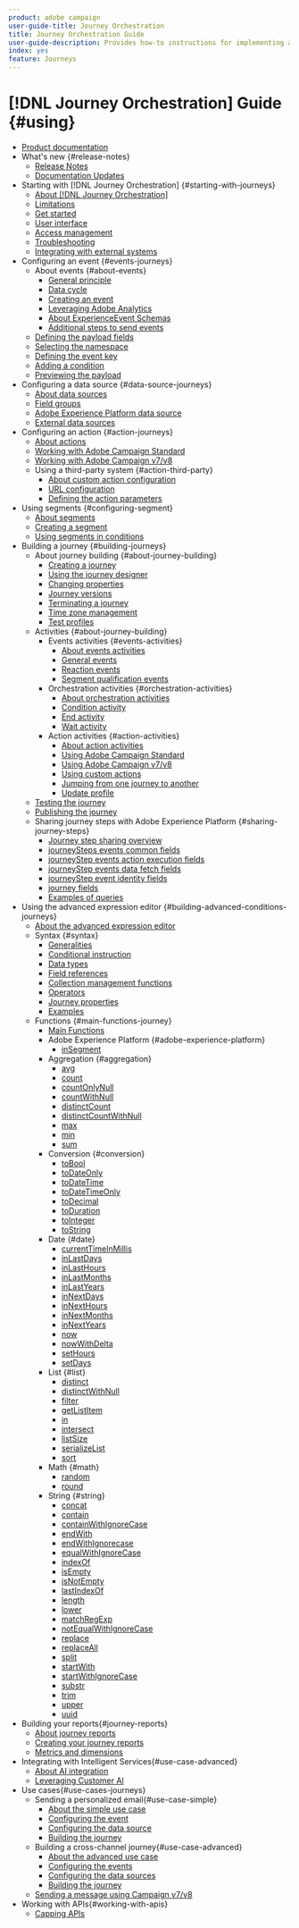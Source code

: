 ```yaml
---
product: adobe campaign
user-guide-title: Journey Orchestration
title: Journey Orchestration Guide
user-guide-description: Provides how-to instructions for implementing and building journeys.
index: yes
feature: Journeys
---
```


# [!DNL Journey Orchestration] Guide {#using}

+ [Product documentation](journey-orchestration-home.md)
+ What's new {#release-notes}
  + [Release Notes](using/release-notes/release-notes.md)
  + [Documentation Updates](using/release-notes/documentation-updates.md)
+ Starting with [!DNL Journey Orchestration] {#starting-with-journeys}
  + [About [!DNL Journey Orchestration]](using/about/about-journey-orchestration.md)
  + [Limitations](using/about/limitations.md)
  + [Get started](using/about/get-started.md)
  + [User interface](using/about/user-interface.md)
  + [Access management](using/about/access-management.md)
  + [Troubleshooting](using/about/troubleshooting.md)
  + [Integrating with external systems](using/about/external-systems.md)
+ Configuring an event {#events-journeys}
  + About events {#about-events}
    + [General principle](using/event/about-events.md)
    + [Data cycle](using/event/about-data-cycle.md)
    + [Creating an event](using/event/about-creating.md)
    + [Leveraging Adobe Analytics](using/event/about-analytics.md)
    + [About ExperienceEvent Schemas](using/event/experience-event-schema.md)
    + [Additional steps to send events](using/event/additional-steps-to-send-events-to-journey-orchestration.md)
  + [Defining the payload fields](using/event/defining-the-payload-fields.md)
  + [Selecting the namespace](using/event/selecting-the-namespace.md)
  + [Defining the event key](using/event/defining-the-event-key.md)
  + [Adding a condition](using/event/adding-a-condition.md)
  + [Previewing the payload](using/event/previewing-the-payload.md)
+ Configuring a data source {#data-source-journeys}
  + [About data sources](using/datasource/about-data-sources.md)
  + [Field groups](using/datasource/field-groups.md)
  + [Adobe Experience Platform data source](using/datasource/adobe-experience-platform-data-source.md)
  + [External data sources](using/datasource/external-data-sources.md)
+ Configuring an action {#action-journeys}
  + [About actions](using/action/action.md)
  + [Working with Adobe Campaign Standard](using/action/working-with-adobe-campaign.md)
  + [Working with Adobe Campaign v7/v8](using/action/acc-action.md)
  + Using a third-party system {#action-third-party}
    + [About custom action configuration](using/action/about-custom-action-configuration.md)
    + [URL configuration](using/action/url-configuration.md)
    + [Defining the action parameters](using/action/defining-the-message-parameters.md)
+ Using segments {#configuring-segment}
  + [About segments](using/segment/about-segments.md)
  + [Creating a segment](using/segment/creating-a-segment.md)
  + [Using segments in conditions](using/segment/using-a-segment.md)
+ Building a journey {#building-journeys}
  + About journey building {#about-journey-building}
    + [Creating a journey](using/building-journeys/journey.md)
    + [Using the journey designer](using/building-journeys/using-the-journey-designer.md)
    + [Changing properties](using/building-journeys/changing-properties.md)
    + [Journey versions](using/building-journeys/journey-versions.md)
    + [Terminating a journey](using/building-journeys/terminating-a-journey.md)
    + [Time zone management](using/building-journeys/timezone-management.md)
    + [Test profiles](using/building-journeys/creating-test-profiles.md)   
  + Activities {#about-journey-building}
    + Events activities {#events-activities}
      + [About events activities](using/building-journeys/event-activities.md)
      + [General events](using/building-journeys/general-events.md)
      + [Reaction events](using/building-journeys/reaction-events.md)
      + [Segment qualification events](using/building-journeys/segment-qualification-events.md)
    + Orchestration activities {#orchestration-activities}
      + [About orchestration activities](using/building-journeys/about-orchestration-activities.md)
      + [Condition activity](using/building-journeys/condition-activity.md)
      + [End activity](using/building-journeys/end-activity.md)
      + [Wait activity](using/building-journeys/wait-activity.md)
    + Action activities {#action-activities}
      + [About action activities](using/building-journeys/about-action-activities.md)
      + [Using Adobe Campaign Standard](using/building-journeys/using-adobe-campaign-actions.md)
      + [Using Adobe Campaign v7/v8](using/building-journeys/using-adobe-campaign-classic.md)
      + [Using custom actions](using/building-journeys/using-custom-actions.md)
      + [Jumping from one journey to another](using/building-journeys/jump.md)
      + [Update profile](using/building-journeys/update-profiles.md)
  + [Testing the journey](using/building-journeys/testing-the-journey.md)
  + [Publishing the journey](using/building-journeys/publishing-the-journey.md)
  + Sharing journey steps with Adobe Experience Platform {#sharing-journey-steps}
      + [Journey step sharing overview](using/building-journeys/sharing-overview.md)
      + [journeySteps events common fields](using/building-journeys/sharing-common-fields.md)
      + [journeyStep events action execution fields](using/building-journeys/sharing-execution-fields.md)
      + [journeyStep events data fetch fields](using/building-journeys/sharing-fetch-fields.md)
      + [journeyStep event identity fields](using/building-journeys/sharing-identity-fields.md)
      + [journey fields](using/building-journeys/sharing-journey-fields.md)
      + [Examples of queries](using/building-journeys/query-examples.md)
+ Using the advanced expression editor {#building-advanced-conditions-journeys}
  + [About the advanced expression editor](using/expression/expressionadvanced.md)
  + Syntax {#syntax}
      + [Generalities](using/expression/generalities.md)
      + [Conditional instruction](using/expression/conditional-instruction.md)
      + [Data types](using/expression/data-types.md)
      + [Field references](using/expression/field-references.md)
      + [Collection management functions](using/expression/collection-management-functions.md)
      + [Operators](using/expression/operators.md)
      + [Journey properties](using/expression/journey-properties.md)
      + [Examples](using/expression/advanced-editor-use-cases.md)
  + Functions {#main-functions-journey}
    + [Main Functions](using/expression/functions.md)
    + Adobe Experience Platform {#adobe-experience-platform}
      + [inSegment](using/functions/functioninsegment.md)
    + Aggregation {#aggregation}
      + [avg](using/functions/functionavg.md)
      + [count](using/functions/functioncount.md)
      + [countOnlyNull](using/functions/functioncountonlynull.md)
      + [countWithNull](using/functions/functioncountwithnull.md)
      + [distinctCount](using/functions/functiondistinctcount.md)
      + [distinctCountWithNull](using/functions/functiondistinctcountwithnull.md)
      + [max](using/functions/functionmax.md)
      + [min](using/functions/functionmin.md)
      + [sum](using/functions/functionsum.md)
    + Conversion {#conversion}
      + [toBool](using/functions/functiontobool.md)
      + [toDateOnly](using/functions/functiontodateonly.md)
      + [toDateTime](using/functions/functiontodatetime.md)
      + [toDateTimeOnly](using/functions/functiontodatetimeonly.md)
      + [toDecimal](using/functions/functiontodecimal.md)
      + [toDuration](using/functions/functiontoduration.md)
      + [toInteger](using/functions/functiontointeger.md)
      + [toString](using/functions/functiontostring.md)
    + Date {#date}
      + [currentTime​InMillis](using/functions/functioncurrenttimeinmillis.md)
      + [inLastDays](using/functions/functioninlastdays.md)
      + [inLastHours](using/functions/functioninlasthours.md)
      + [inLastMonths](using/functions/functioninlastmonths.md)
      + [inLastYears](using/functions/functioninlastyears.md)
      + [inNextDays](using/functions/functioninnextdays.md)
      + [inNextHours](using/functions/functioninnexthours.md)
      + [inNextMonths](using/functions/functioninnextmonths.md)
      + [inNextYears](using/functions/functioninnextyears.md)
      + [now](using/functions/functionnow.md)
      + [nowWithDelta](using/functions/functionnowwithdelta.md)
      + [setHours](using/functions/functionsethours.md)
      + [setDays](using/functions/functionsetdays.md)
    + List {#list}
      + [distinct](using/functions/functiondistinct.md)
      + [distinctWithNull](using/functions/functiondistinctwithnull.md)
      + [filter](using/functions/functionfilter.md)
      + [getListItem](using/functions/functiongetlistitem.md)
      + [in](using/functions/functionin.md)
      + [intersect](using/functions/functionintersect.md)
      + [listSize](using/functions/functionlistsize.md)
      + [serializeList](using/functions/functionserializelist.md)
      + [sort](using/functions/functionsort.md)
    + Math {#math}
      + [random](using/functions/functionrandom.md)
      + [round](using/functions/functionround.md)
    + String {#string}
      + [concat](using/functions/functionconcat.md)
      + [contain](using/functions/functioncontain.md)
      + [containWithIgnoreCase](using/functions/functioncontainwithignorecase.md)
      + [endWith](using/functions/functionendwith.md)
      + [endWithIgnorecase](using/functions/functionendwithignorecase.md)
      + [equalWithIgnoreCase](using/functions/functionequalignorecase.md)
      + [indexOf](using/functions/functionindexof.md)
      + [isEmpty](using/functions/functionisempty.md)
      + [isNotEmpty](using/functions/functionisnotempty.md)
      + [lastIndexOf](using/functions/functionlastindexof.md)
      + [length](using/functions/functionlength.md)
      + [lower](using/functions/functionlower.md)
      + [matchRegExp](using/functions/functionmatchregexp.md)
      + [notEqualWithIgnoreCase](using/functions/functionnotequalignorecase.md)
      + [replace](using/functions/functionreplace.md)
      + [replaceAll](using/functions/functionreplaceall.md)
      + [split](using/functions/functionsplit.md)
      + [startWith](using/functions/functionstartwith.md)
      + [startWithIgnoreCase](using/functions/functionstartwithignorecase.md)
      + [substr](using/functions/functionsubstr.md)
      + [trim](using/functions/functiontrim.md)
      + [upper](using/functions/functionupper.md)
      + [uuid](using/functions/functionuuid.md)
+ Building your reports{#journey-reports}
  + [About journey reports](using/reporting/about-journey-reports.md)
  + [Creating your journey reports](using/reporting/creating-your-journey-reports.md)
  + [Metrics and dimensions](using/reporting/metrics-and-dimensions.md)
+ Integrating with Intelligent Services{#use-case-advanced}
    + [About AI integration](using/ai-services/ai-services-overview.md)
    + [Leveraging Customer AI](using/ai-services/leveraging-customer-ai.md)
+ Use cases{#use-cases-journeys}
  + Sending a personalized email{#use-case-simple}
    + [About the simple use case](using/usecase/about-the-simple-use-case.md)
    + [Configuring the event](using/usecase/configuring-the-event.md)
    + [Configuring the data source](using/usecase/configuring-the-data-source.md)
    + [Building the journey](using/usecase/simple-uc-building-the-journey.md)
  + Building a cross-channel journey{#use-case-advanced}
    + [About the advanced use case](using/usecase/about-the-advanced-use-case.md)
    + [Configuring the events](using/usecase/configuring-the-events.md)
    + [Configuring the data sources](using/usecase/configuring-the-data-sources.md)
    + [Building the journey](using/usecase/building-the-journey.md)
  + [Sending a message using Campaign v7/v8](using/usecase/campaign-classic-use-case.md)
+ Working with APIs{#working-with-apis}
  + [Capping APIs](using/api/capping.md)
